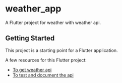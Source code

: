 # weather_app

A Flutter project for weather with weather api.

## Getting Started

This project is a starting point for a Flutter application.

A few resources for this Flutter project:

- [To get weather api](https://openweathermap.org/api)
- [To test and document the api](https://restless-trinity-774240.postman.co/)

